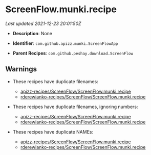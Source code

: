# ScreenFlow.munki.recipe

_Last updated 2021-12-23 20:01:50Z_

- **Description**: None

- **Identifier**: `com.github.apizz.munki.ScreenFlowApp`

- **Parent Recipes**: `com.github.peshay.download.ScreenFlow`


## Warnings

- These recipes have duplicate filenames:
    - [apizz-recipes/ScreenFlow/ScreenFlow.munki.recipe](/autopkg-dupe-tracker/apizz-recipes/ScreenFlow/ScreenFlow.munki.recipe)
    - [rderewianko-recipes/ScreenFlow/ScreenFlow.munki.recipe](/autopkg-dupe-tracker/rderewianko-recipes/ScreenFlow/ScreenFlow.munki.recipe)

- These recipes have duplicate filenames, ignoring numbers:
    - [apizz-recipes/ScreenFlow/ScreenFlow.munki.recipe](/autopkg-dupe-tracker/apizz-recipes/ScreenFlow/ScreenFlow.munki.recipe)
    - [rderewianko-recipes/ScreenFlow/ScreenFlow.munki.recipe](/autopkg-dupe-tracker/rderewianko-recipes/ScreenFlow/ScreenFlow.munki.recipe)

- These recipes have duplicate NAMEs:
    - [apizz-recipes/ScreenFlow/ScreenFlow.munki.recipe](/autopkg-dupe-tracker/apizz-recipes/ScreenFlow/ScreenFlow.munki.recipe)
    - [rderewianko-recipes/ScreenFlow/ScreenFlow.munki.recipe](/autopkg-dupe-tracker/rderewianko-recipes/ScreenFlow/ScreenFlow.munki.recipe)